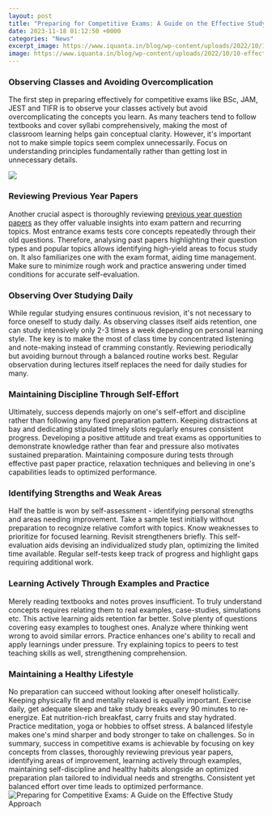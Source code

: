 ```yaml
---
layout: post
title: "Preparing for Competitive Exams: A Guide on the Effective Study Approach"
date: 2023-11-18 01:12:50 +0000
categories: "News"
excerpt_image: https://www.iquanta.in/blog/wp-content/uploads/2022/10/10-effective-tips-to-comp-exam-prep.jpg
image: https://www.iquanta.in/blog/wp-content/uploads/2022/10/10-effective-tips-to-comp-exam-prep.jpg
---
```


### Observing Classes and Avoiding Overcomplication
The first step in preparing effectively for competitive exams like BSc, JAM, JEST and TIFR is to observe your classes actively but avoid overcomplicating the concepts you learn. As many teachers tend to follow textbooks and cover syllabi comprehensively, making the most of classroom learning helps gain conceptual clarity. However, it's important not to make simple topics seem complex unnecessarily. Focus on understanding principles fundamentally rather than getting lost in unnecessary details.

![](https://leverageedu.com/blog/wp-content/uploads/2020/04/How-to-Prepare-for-Competitive-Exams-2320x2314.png)
### Reviewing Previous Year Papers 
Another crucial aspect is thoroughly reviewing [previous year question papers](https://fistore.mysenprints.com/collection/aleshire) as they offer valuable insights into exam pattern and recurring topics. Most entrance exams tests core concepts repeatedly through their old questions. Therefore, analysing past papers highlighting their question types and popular topics allows identifying high-yield areas to focus study on. It also familiarizes one with the exam format, aiding time management. Make sure to minimize rough work and practice answering under timed conditions for accurate self-evaluation.
### Observing Over Studying Daily
While regular studying ensures continuous revision, it's not necessary to force oneself to study daily. As observing classes itself aids retention, one can study intensively only 2-3 times a week depending on personal learning style. The key is to make the most of class time by concentrated listening and note-making instead of cramming constantly. Reviewing periodically but avoiding burnout through a balanced routine works best. Regular observation during lectures itself replaces the need for daily studies for many.
### Maintaining Discipline Through Self-Effort 
Ultimately, success depends majorly on one's self-effort and discipline rather than following any fixed preparation pattern. Keeping distractions at bay and dedicating stipulated timely slots regularly ensures consistent progress. Developing a positive attitude and treat exams as opportunities to demonstrate knowledge rather than fear and pressure also motivates sustained preparation. Maintaining composure during tests through effective past paper practice, relaxation techniques and believing in one's capabilities leads to optimized performance.
### Identifying Strengths and Weak Areas
Half the battle is won by self-assessment - identifying personal strengths and areas needing improvement. Take a sample test initially without preparation to recognize relative comfort with topics. Know weaknesses to prioritize for focused learning. Revisit strengtheners briefly. This self-evaluation aids devising an individualized study plan, optimizing the limited time available. Regular self-tests keep track of progress and highlight gaps requiring additional work. 
### Learning Actively Through Examples and Practice
Merely reading textbooks and notes proves insufficient. To truly understand concepts requires relating them to real examples, case-studies, simulations etc. This active learning aids retention far better. Solve plenty of questions covering easy examples to toughest ones. Analyze where thinking went wrong to avoid similar errors. Practice enhances one's ability to recall and apply learnings under pressure. Try explaining topics to peers to test teaching skills as well, strengthening comprehension. 
### Maintaining a Healthy Lifestyle
No preparation can succeed without looking after oneself holistically. Keeping physically fit and mentally relaxed is equally important. Exercise daily, get adequate sleep and take study breaks every 90 minutes to re-energize. Eat nutrition-rich breakfast, carry fruits and stay hydrated. Practice meditation, yoga or hobbies to offset stress. A balanced lifestyle makes one's mind sharper and body stronger to take on challenges.
So in summary, success in competitive exams is achievable by focusing on key concepts from classes, thoroughly reviewing previous year papers, identifying areas of improvement, learning actively through examples, maintaining self-discipline and healthy habits alongside an optimized preparation plan tailored to individual needs and strengths. Consistent yet balanced effort over time leads to optimized performance.
![Preparing for Competitive Exams: A Guide on the Effective Study Approach](https://www.iquanta.in/blog/wp-content/uploads/2022/10/10-effective-tips-to-comp-exam-prep.jpg)